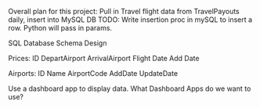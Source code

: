 Overall plan for this project:
Pull in Travel flight data from TravelPayouts daily, insert into MySQL DB
TODO:
    Write insertion proc in mySQL to insert a row. Python will pass in params.

SQL Database Schema Design

Prices:
    ID
    DepartAirport
    ArrivalAirport
    Flight Date
    Add Date

Airports:
    ID
    Name
    AirportCode
    AddDate
    UpdateDate


Use a dashboard app to display data. What Dashboard Apps do we want to use?